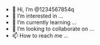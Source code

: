 - 👋 Hi, I’m @1234567854q
- 👀 I’m interested in ...
- 🌱 I’m currently learning ...
- 💞️ I’m looking to collaborate on ...
- 📫 How to reach me ...

<!---
1234567854q/1234567854q is a ✨ special ✨ repository because its `README.md` (this file) appears on your GitHub profile.
You can click the Preview link to take a look at your changes.
--->

